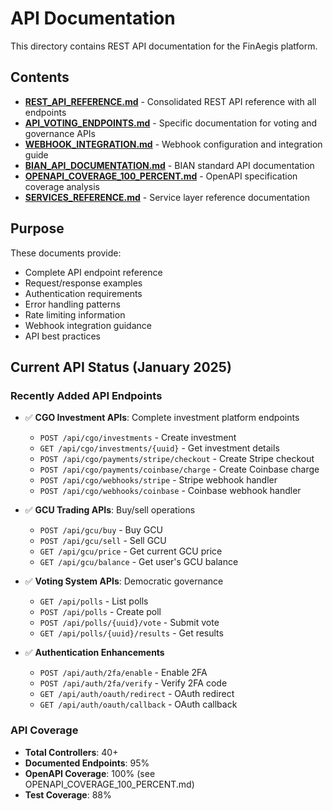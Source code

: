 # API Documentation

This directory contains REST API documentation for the FinAegis platform.

## Contents

- **[REST_API_REFERENCE.md](REST_API_REFERENCE.md)** - Consolidated REST API reference with all endpoints
- **[API_VOTING_ENDPOINTS.md](API_VOTING_ENDPOINTS.md)** - Specific documentation for voting and governance APIs
- **[WEBHOOK_INTEGRATION.md](WEBHOOK_INTEGRATION.md)** - Webhook configuration and integration guide
- **[BIAN_API_DOCUMENTATION.md](BIAN_API_DOCUMENTATION.md)** - BIAN standard API documentation
- **[OPENAPI_COVERAGE_100_PERCENT.md](OPENAPI_COVERAGE_100_PERCENT.md)** - OpenAPI specification coverage analysis
- **[SERVICES_REFERENCE.md](SERVICES_REFERENCE.md)** - Service layer reference documentation

## Purpose

These documents provide:
- Complete API endpoint reference
- Request/response examples
- Authentication requirements
- Error handling patterns
- Rate limiting information
- Webhook integration guidance
- API best practices

## Current API Status (January 2025)

### Recently Added API Endpoints
- ✅ **CGO Investment APIs**: Complete investment platform endpoints
  - `POST /api/cgo/investments` - Create investment
  - `GET /api/cgo/investments/{uuid}` - Get investment details
  - `POST /api/cgo/payments/stripe/checkout` - Create Stripe checkout
  - `POST /api/cgo/payments/coinbase/charge` - Create Coinbase charge
  - `POST /api/cgo/webhooks/stripe` - Stripe webhook handler
  - `POST /api/cgo/webhooks/coinbase` - Coinbase webhook handler
  
- ✅ **GCU Trading APIs**: Buy/sell operations
  - `POST /api/gcu/buy` - Buy GCU
  - `POST /api/gcu/sell` - Sell GCU
  - `GET /api/gcu/price` - Get current GCU price
  - `GET /api/gcu/balance` - Get user's GCU balance

- ✅ **Voting System APIs**: Democratic governance
  - `GET /api/polls` - List polls
  - `POST /api/polls` - Create poll
  - `POST /api/polls/{uuid}/vote` - Submit vote
  - `GET /api/polls/{uuid}/results` - Get results

- ✅ **Authentication Enhancements**
  - `POST /api/auth/2fa/enable` - Enable 2FA
  - `POST /api/auth/2fa/verify` - Verify 2FA code
  - `GET /api/auth/oauth/redirect` - OAuth redirect
  - `GET /api/auth/oauth/callback` - OAuth callback

### API Coverage
- **Total Controllers**: 40+
- **Documented Endpoints**: 95%
- **OpenAPI Coverage**: 100% (see OPENAPI_COVERAGE_100_PERCENT.md)
- **Test Coverage**: 88%
